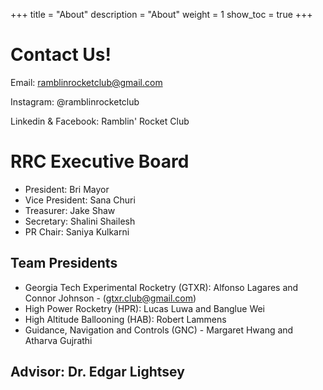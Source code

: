 +++
title = "About"
description = "About"
weight = 1
show_toc = true
+++

# Contact Us!

Email: ramblinrocketclub@gmail.com

Instagram: @ramblinrocketclub

Linkedin & Facebook: Ramblin' Rocket Club

# RRC Executive Board

- President: Bri Mayor
- Vice President: Sana Churi
- Treasurer: Jake Shaw
- Secretary: Shalini Shailesh
- PR Chair: Saniya Kulkarni

## Team Presidents
- Georgia Tech Experimental Rocketry (GTXR): Alfonso Lagares and Connor Johnson - (gtxr.club@gmail.com)
- High Power Rocketry (HPR): Lucas Luwa and Banglue Wei
- High Altitude Ballooning (HAB): Robert Lammens
- Guidance, Navigation and Controls (GNC) - Margaret Hwang and Atharva Gujrathi

## Advisor: Dr. Edgar Lightsey
